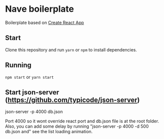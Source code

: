 # Nave boilerplate

Boilerplate based on [Create React App](https://github.com/facebook/create-react-app)

## Start

Clone this repository and run `yarn` or `npm` to install dependencies.

## Running

`npm start` or `yarn start`

## Start json-server (https://github.com/typicode/json-server)
json-server -p 4000 db.json

Port 4000 so it wont override react port and db.json file is at the root folder.
Also, you can add some delay by running "json-server -p 4000 -d 500 db.json and" see the list loading animation.


